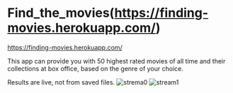 # Find_the_movies(https://finding-movies.herokuapp.com/)
https://finding-movies.herokuapp.com/


This app can provide you with 50 highest rated movies of all time and their collections at box office, based on the genre of your choice.

Results are live, not from saved files.
![strema0](https://user-images.githubusercontent.com/84836313/132501953-baddbab7-4732-437c-a134-738e59d05676.JPG)
![stream1](https://user-images.githubusercontent.com/84836313/132501971-e9a36bb8-c96c-4dc6-9197-32457fa6f011.JPG)
